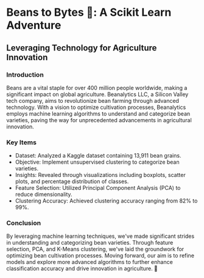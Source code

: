 # Beans to Bytes 🌱: A Scikit Learn Adventure
## Leveraging Technology for Agriculture Innovation
### Introduction
Beans are a vital staple for over 400 million people worldwide, making a significant impact on global agriculture. Beanalytics LLC, a Silicon Valley tech company, aims to revolutionize bean farming through advanced technology. With a vision to optimize cultivation processes, Beanalytics employs machine learning algorithms to understand and categorize bean varieties, paving the way for unprecedented advancements in agricultural innovation.

### Key Items
* Dataset: Analyzed a Kaggle dataset containing 13,911 bean grains.
* Objective: Implement unsupervised clustering to categorize bean varieties.
* Insights: Revealed through visualizations including boxplots, scatter plots, and percentage distribution of classes.
* Feature Selection: Utilized Principal Component Analysis (PCA) to reduce dimensionality.
* Clustering Accuracy: Achieved clustering accuracy ranging from 82% to 99%.

### Conclusion
By leveraging machine learning techniques, we've made significant strides in understanding and categorizing bean varieties. Through feature selection, PCA, and K-Means clustering, we've laid the groundwork for optimizing bean cultivation processes. Moving forward, our aim is to refine models and explore more advanced algorithms to further enhance classification accuracy and drive innovation in agriculture. 🚀
